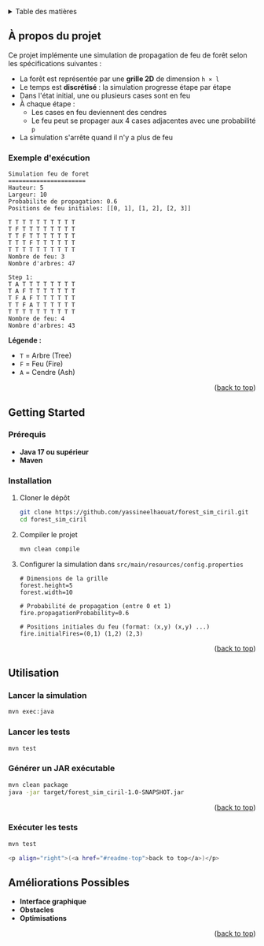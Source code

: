 <a id="readme-top"></a>



<!-- TABLE OF CONTENTS -->
<details>
  <summary>Table des matières</summary>
  <ol>
    <li>
      <a href="#à-propos-du-projet">À propos du projet</a>
      <ul>
        <li><a href="#technologies-utilisées">Technologies utilisées</a></li>
      </ul>
    </li>
    <li>
      <a href="#getting-started">Getting Started</a>
      <ul>
        <li><a href="#prérequis">Prérequis</a></li>
        <li><a href="#installation">Installation</a></li>
      </ul>
    </li>
    <li><a href="#utilisation">Utilisation</a></li>
    <li><a href="#architecture">Architecture</a></li>
    <li><a href="#tests">Tests</a></li>
    <li><a href="#améliorations-possibles">Améliorations possibles</a></li>
  </ol>
</details>

<!-- ABOUT THE PROJECT -->
## À propos du projet

Ce projet implémente une simulation de propagation de feu de forêt selon les spécifications suivantes :

- La forêt est représentée par une **grille 2D** de dimension `h × l`
- Le temps est **discrétisé** : la simulation progresse étape par étape
- Dans l'état initial, une ou plusieurs cases sont en feu
- À chaque étape :
  - Les cases en feu deviennent des cendres
  - Le feu peut se propager aux 4 cases adjacentes avec une probabilité `p`
- La simulation s'arrête quand il n'y a plus de feu

### Exemple d'exécution

```
Simulation feu de foret
======================
Hauteur: 5
Largeur: 10
Probabilite de propagation: 0.6
Positions de feu initiales: [[0, 1], [1, 2], [2, 3]]

T T T T T T T T T T
T F T T T T T T T T
T T F T T T T T T T
T T T F T T T T T T
T T T T T T T T T T
Nombre de feu: 3
Nombre d'arbres: 47

Step 1:
T A T T T T T T T T
T A F T T T T T T T
T F A F T T T T T T
T T F A T T T T T T
T T T T T T T T T T
Nombre de feu: 4
Nombre d'arbres: 43
```

**Légende :**
- `T` = Arbre (Tree)
- `F` = Feu (Fire)
- `A` = Cendre (Ash)

<p align="right">(<a href="#readme-top">back to top</a>)</p>



<!-- GETTING STARTED -->
## Getting Started

### Prérequis

* **Java 17 ou supérieur** 
* **Maven**

### Installation

1. Cloner le dépôt
   ```sh
   git clone https://github.com/yassineelhaouat/forest_sim_ciril.git
   cd forest_sim_ciril
   ```

2. Compiler le projet
   ```sh
   mvn clean compile
   ```

3. Configurer la simulation dans `src/main/resources/config.properties`
   ```properties
   # Dimensions de la grille
   forest.height=5
   forest.width=10
   
   # Probabilité de propagation (entre 0 et 1)
   fire.propagationProbability=0.6
   
   # Positions initiales du feu (format: (x,y) (x,y) ...)
   fire.initialFires=(0,1) (1,2) (2,3)
   ```

<p align="right">(<a href="#readme-top">back to top</a>)</p>

<!-- USAGE -->
## Utilisation

### Lancer la simulation

```sh
mvn exec:java
```

### Lancer les tests

```sh
mvn test
```

### Générer un JAR exécutable

```sh
mvn clean package
java -jar target/forest_sim_ciril-1.0-SNAPSHOT.jar
```

<p align="right">(<a href="#readme-top">back to top</a>)</p>


### Exécuter les tests

```sh
mvn test

<p align="right">(<a href="#readme-top">back to top</a>)</p>
```


<!-- ROADMAP -->
## Améliorations Possibles

- **Interface graphique**
- **Obstacles**
- **Optimisations**

<p align="right">(<a href="#readme-top">back to top</a>)</p>
